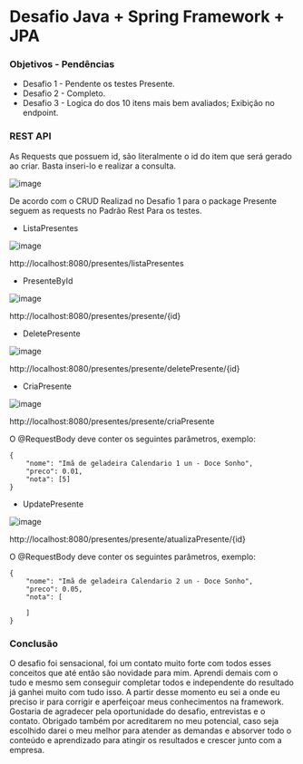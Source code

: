 # Desafio Java + Spring Framework + JPA

### Objetivos - Pendências

- Desafio 1 - Pendente os testes Presente.
- Desafio 2 - Completo.
- Desafio 3 - Logica do dos 10 itens mais bem avaliados; Exibição no endpoint.


### REST API

As Requests que possuem id, são literalmente o id do item que será gerado ao criar. Basta inseri-lo
e realizar a consulta.


![image](https://user-images.githubusercontent.com/32139927/138619164-b89ee821-379c-4497-b579-61997635fe54.png)


De acordo com o CRUD Realizad no Desafio 1 para o package Presente seguem as requests no Padrão Rest
Para os testes.

- ListaPresentes

![image](https://user-images.githubusercontent.com/32139927/138619194-3c9fe40d-4f6f-42f0-b807-e3682b8fabce.png)

http://localhost:8080/presentes/listaPresentes

- PresenteById

![image](https://user-images.githubusercontent.com/32139927/138619217-688bd8b4-ebb3-4b7f-a1e5-15b645730813.png)

http://localhost:8080/presentes/presente/{id}

- DeletePresente

![image](https://user-images.githubusercontent.com/32139927/138619250-7c38ea4a-fdd4-413d-bb28-2b74f9f7a7d7.png)

http://localhost:8080/presentes/presente/deletePresente/{id}

- CriaPresente

![image](https://user-images.githubusercontent.com/32139927/138619299-b1fb792f-8d18-4c6d-9e4a-dab1beaa01a3.png)

http://localhost:8080/presentes/presente/criaPresente

O @RequestBody deve conter os seguintes parâmetros, exemplo:

```
{
    "nome": "Imã de geladeira Calendario 1 un - Doce Sonho",
    "preco": 0.01,
    "nota": [5]
}
```
- UpdatePresente

![image](https://user-images.githubusercontent.com/32139927/138619377-3766a05f-217d-4e5d-a85f-e403a8884c8a.png)

http://localhost:8080/presentes/presente/atualizaPresente/{id}

O @RequestBody deve conter os seguintes parâmetros, exemplo:

```
{
    "nome": "Imã de geladeira Calendario 2 un - Doce Sonho",
    "preco": 0.05,
    "nota": [
        
    ]
}
```

### Conclusão

O desafio foi sensacional, foi um contato muito forte com todos esses conceitos que até então 
são novidade para mim. Aprendi demais com o tudo e mesmo sem conseguir completar todos e independente
do resultado já ganhei muito com tudo isso. A partir desse momento eu sei a onde eu preciso ir para corrigir
e aperfeiçoar meus conhecimentos na framework. Gostaria de agradecer pela oportunidade do desafio, entrevistas
e o contato. Obrigado também por acreditarem no meu potencial, caso seja escolhido darei o meu melhor para
atender as demandas e absorver todo o conteúdo e aprendizado para atingir os resultados e crescer
junto com a empresa. 


